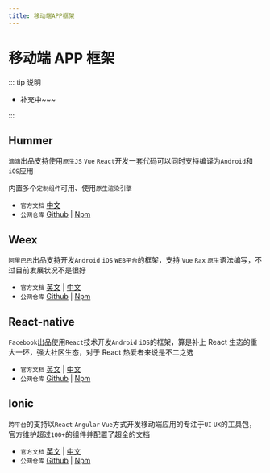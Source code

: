 ```yaml
---
title: 移动端APP框架
---
```


# 移动端 APP 框架

::: tip 说明

-   补充中~~~

:::

## Hummer <ProjectBadge  starts='didi/Hummer' version='@hummer/cli' />

`滴滴`出品支持使用`原生JS` `Vue` `React`开发一套代码可以同时支持编译为`Android`和`iOS`应用

内置多个`定制组件`可用、使用`原生渲染引擎`

-   `官方文档` [中文](https://hummer.didi.cn/#/)
-   `公网仓库` [Github](https://github.com/didi/Hummer) | [Npm](https://www.npmjs.com/package/@hummer/cli)

## Weex <ProjectBadge  starts='alibaba/weex' />

`阿里巴巴`出品支持开发`Android` `iOS` `WEB平台`的框架，支持 `Vue` `Rax` `原生`语法编写，不过目前发展状况不是很好

-   `官方文档` [英文](https://weexapp.com/) | [中文](https://weexapp.com/zh/)
-   `公网仓库` [Github](https://github.com/alibaba/weex) | [Npm](https://www.npmjs.com/package/weex-toolkit)

## React-native <ProjectBadge  starts='facebook/react-native' version='react-native' />

`Facebook`出品使用`React`技术开发`Android` `iOS`的框架，算是补上 React 生态的重大一环，强大社区生态，对于 React 热爱者来说是不二之选

-   `官方文档` [英文](https://reactnative.dev/) | [中文](https://www.reactnative.cn/)
-   `公网仓库` [Github](https://github.com/facebook/react-native) | [Npm](https://www.npmjs.com/package/react-native)

## Ionic <ProjectBadge  starts='ionic-team' version='@ionic/cli' />

`跨平台`的支持以`React` `Angular` `Vue`方式开发移动端应用的专注于`UI` `UX`的工具包，官方维护超过`100+`的组件并配置了超全的文档

-   `官方文档` [英文](https://ionicframework.com/) | [中文](https://www.reactnative.cn/)
-   `公网仓库` [Github](https://github.com/ionic-team) | [Npm](https://www.npmjs.com/package/@ionic/cli)
